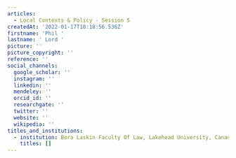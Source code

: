 ```yaml
---
articles:
  - Local Contexts & Policy - Session 5
createdAt: '2022-01-17T18:18:56.536Z'
firstname: 'Phil '
lastname: ' Lord '
picture: ''
picture_copyright: ''
reference: ''
social_channels:
  google_scholar: ''
  instagram: ''
  linkedin: ''
  mendeley: ''
  orcid_id: ''
  researchgate: ''
  twitter: ''
  website: ''
  wikipedia: ''
titles_and_institutions:
  - institution: Bora Laskin Faculty Of Law, Lakehead University, Canada
    titles: []
---
```

